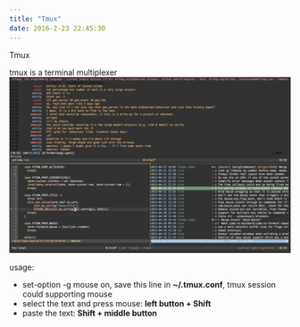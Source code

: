 ```yaml
---
title: "Tmux"
date: 2016-2-23 22:45:30
---
```


Tmux

tmux is a terminal multiplexer
![tmux](/imgs/ss-tmux4.png)

usage:

- set-option -g mouse on, save this line in __~/.tmux.conf__, tmux session could supporting mouse
- select the text and press mouse: **left button + Shift**
- paste the text: **Shift + middle button**